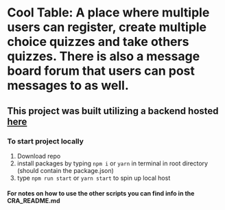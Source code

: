 # Cool Table: A place where multiple users can register, create multiple choice quizzes and take others quizzes. There is also a message board forum that users can post messages to as well.

## This project was built utilizing a backend hosted [here](https://lambda-study-app.herokuapp.com/)

### To start project locally

1. Download repo
1. install packages by typing `npm i` or `yarn` in terminal in root directory (should contain the package.json)
1. type `npm run start` or `yarn start` to spin up local host


#### For notes on how to use the other scripts you can find info in the CRA_README.md
